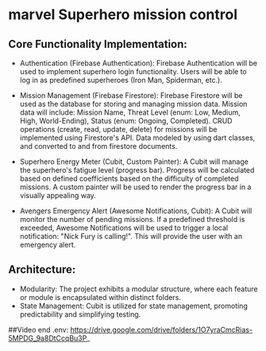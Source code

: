 # marvel Superhero mission control

## Core Functionality Implementation:

 - Authentication (Firebase Authentication):
Firebase Authentication will be used to implement superhero login functionality.
Users will be able to log in as predefined superheroes (Iron Man, Spiderman, etc.).

 - Mission Management (Firebase Firestore):
Firebase Firestore will be used as the database for storing and managing mission data.
Mission data will include: Mission Name, Threat Level (enum: Low, Medium, High, World-Ending), Status (enum: Ongoing, Completed).
CRUD operations (create, read, update, delete) for missions will be implemented using Firestore's API.
Data modeled by using dart classes, and converted to and from firestore documents.

 - Superhero Energy Meter (Cubit, Custom Painter):
A Cubit will manage the superhero's fatigue level (progress bar).
Progress will be calculated based on defined coefficients based on the difficulty of completed missions.
A custom painter will be used to render the progress bar in a visually appealing way.

 - Avengers Emergency Alert (Awesome Notifications, Cubit):
A Cubit will monitor the number of pending missions.
If a predefined threshold is exceeded, Awesome Notifications will be used to trigger a local notification: "Nick Fury is calling!".
This will provide the user with an emergency alert.

## Architecture:

 - Modularity: The project exhibits a modular structure, where each feature or module is encapsulated within distinct folders.
 - State Management: Cubit is utilized for state management, promoting predictability and simplifying testing.

##Video end .env:
https://drive.google.com/drive/folders/1O7yraCmcRias-5MPDG_9a8DtCcqBu3P_
